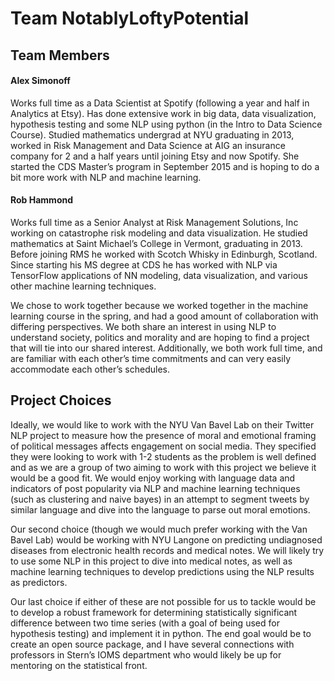 # Team NotablyLoftyPotential 

## Team Members
#### Alex Simonoff
Works full time as a Data Scientist at Spotify (following a year and half in Analytics at Etsy). Has done extensive work in big data, data visualization, hypothesis testing and some NLP using python (in the Intro to Data Science Course). Studied mathematics undergrad at NYU graduating in 2013, worked in Risk Management and Data Science at AIG an insurance company for 2 and a half years until joining Etsy and now Spotify. She started the CDS Master’s program in September 2015 and is hoping to do a bit more work with NLP and machine learning.

#### Rob Hammond
Works full time as a Senior Analyst at Risk Management Solutions, Inc working on catastrophe risk modeling and data visualization. He studied mathematics at Saint Michael’s College in Vermont, graduating in 2013. Before joining RMS he worked with Scotch Whisky in Edinburgh, Scotland. Since starting his MS degree at CDS he has worked with NLP via TensorFlow applications of NN modeling, data visualization, and various other machine learning techniques.


We chose to work together because we worked together in the machine learning course in the spring, and had a good amount of collaboration with differing perspectives. We both share an interest in using NLP to understand society, politics and morality and are hoping to find a project that will tie into our shared interest. Additionally, we both work full time, and are familiar with each other’s time commitments and can very easily accommodate each other’s schedules.


## Project Choices
Ideally, we would like to work with the NYU Van Bavel Lab on their Twitter NLP project to measure how the presence of moral and emotional framing of political messages affects engagement on social media. They specified they were looking to work with 1-2 students as the problem is well defined and as we are a group of two aiming to work with this project we believe it would be a good fit. We would enjoy working with language data and indicators of post popularity via NLP and machine learning techniques (such as clustering and naive bayes) in an attempt to segment tweets by similar language and dive into the language to parse out moral emotions.

Our second choice (though we would much prefer working with the Van Bavel Lab) would be working with NYU Langone on predicting undiagnosed diseases from electronic health records and medical notes. We will likely try to use some NLP in this project to dive into medical notes, as well as machine learning techniques to develop predictions using the NLP results as predictors.

Our last choice if either of these are not possible for us to tackle would be to develop a robust framework for determining statistically significant difference between two time series (with a goal of being used for hypothesis testing) and implement it in python. The end goal would be to create an open source package, and I have several connections with professors in Stern’s IOMS department who would likely be up for mentoring on the statistical front.

